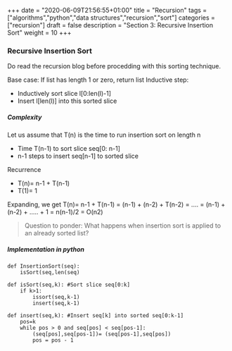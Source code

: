+++
date = "2020-06-09T21:56:55+01:00"
title = "Recursion"
tags = ["algorithms","python","data structures","recursion","sort"]
categories = ["recursion"]
draft = false
description = "Section 3: Recursive Insertion Sort"
weight = 10
+++

### Recursive Insertion Sort

Do read the recursion blog before procedding with this sorting technique.

Base case: If list has length 1 or zero, return list
Inductive step:
- Inductively sort slice l[0:len(l)-1]
- Insert l[len(l)] into this sorted slice

##### Complexity

Let us assume that T(n) is the time to run insertion sort on length n
- Time T(n-1) to sort slice seq[0: n-1]
- n-1 steps to insert seq[n-1] to sorted slice

Recurrence
- T(n)= n-1 + T(n-1)
- T(1)= 1

Expanding, we get
T(n)= n-1 + T(n-1) = (n-1) + (n-2) + T(n-2) = .... = 
(n-1) + (n-2) + ..... + 1 = n(n-1)/2 = O(n2)

> Question to ponder: What happens when insertion sort is applied to an already sorted list?

##### Implementation in python

    def InsertionSort(seq):
        isSort(seq,len(seq)

    def isSort(seq,k): #Sort slice seq[0:k]
        if k>1:
            issort(seq,k-1)
            insert(seq,k-1)

    def insert(seq,k): #Insert seq[k] into sorted seq[0:k-1]
        pos=k
        while pos > 0 and seq[pos] < seq[pos-1]:
            (seq[pos],seq[pos-1])= (seq[pos-1],seq[pos])
            pos = pos - 1

